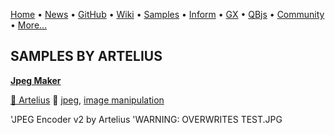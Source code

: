 [Home](https://qb64.com) • [News](../news.md) • [GitHub](https://github.com/QB64Official/qb64) • [Wiki](https://github.com/QB64Official/qb64/wiki) • [Samples](../samples.md) • [Inform](../inform.md) • [GX](../gx.md) • [QBjs](../qbjs.md) • [Community](../community.md) • [More...](../more.md)

## SAMPLES BY ARTELIUS

**[Jpeg Maker](jpeg-maker/index.md)**

[🐝 Artelius](artelius.md) 🔗 [jpeg](jpeg.md), [image manipulation](image-manipulation.md)

'JPEG Encoder v2 by Artelius  'WARNING: OVERWRITES TEST.JPG
